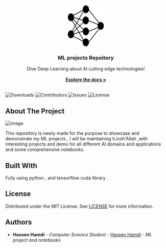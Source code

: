 <br/>
<p align="center">
  <a href="https://github.com/hassenhamdi/ML_Project">
    <img src="logo.png" alt="Logo" width="128" height="128">
  </a>

  <h3 align="center">ML projects Repoitory</h3>

  <p align="center">
    Dive Deep Learning about AI cutting edge technologies!
    <br/>
    <br/>
    <a href="https://github.com/hassenhamdi/ML_Projects"><strong>Explore the docs »</strong></a>
    <br/>
    <br/>
  </p>
</p>

![Downloads](https://img.shields.io/github/downloads/hassenhamdi/ML_Projects/total) ![Contributors](https://img.shields.io/github/contributors/hassenhamdi/ML_Projects?color=dark-green) ![Issues](https://img.shields.io/github/issues/hassenhamdi/ML_Projects) ![License](https://img.shields.io/github/license/hassenhamdi/ML_Projects) 


## About The Project

![image](https://github.com/hassenhamdi/ML_Projects/assets/74272600/2106a89c-2c14-45d2-ab7e-f989b83ffdd3)


This repository is newly made for the purpose to showcase and demonstrate my ML projects , I will be maintaining it,insh'Allah ,with interesting projects and demo for all different AI domains and applications and some comprehensive notebooks . 

## Built With

Fully using python , and tensorflow cuda library .

## License

Distributed under the MIT License. See [LICENSE](https://github.com/hassenhamdi/ML_Project/blob/main/LICENSE.md) for more information.

## Authors

* **Hassen Hamdi** - *Computer Science Student* - [Hassen Hamdi](https://github.com/https://github.com/hassenhamdi/) - *ML project and notebooks*
